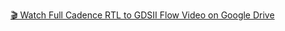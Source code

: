 [🎬 Watch Full Cadence RTL to GDSII Flow Video on Google Drive](https://drive.google.com/file/d/13mTXvToZVv7FyDJU-vVDAcPtaPiK230d/view?usp=sharing)

